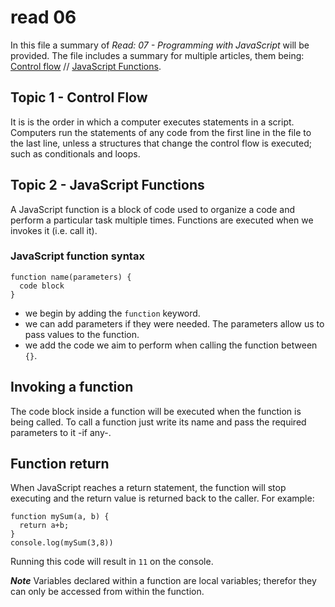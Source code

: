 # read 06 
In this file a summary of *Read: 07 - Programming with JavaScript* will be provided. The file includes a summary for multiple articles, them being: 
[Control flow](https://developer.mozilla.org/en-US/docs/Glossary/Control_flow) // [JavaScript Functions](https://www.w3schools.com/js/js_functions.asp).

## Topic 1 - Control Flow 

It is is the order in which a computer executes statements in a script.
Computers run the statements of any code from the first line in the file to the last line, unless a structures that change the control flow is executed; such as conditionals and loops. 

## Topic 2 - JavaScript Functions
A JavaScript function is a block of code used to organize a code and perform a particular task multiple times.
Functions are executed when we invokes it (i.e. call it).

### JavaScript function syntax

```
function name(parameters) {
  code block
}
```

- we begin by adding the `function` keyword. 
- we can add parameters if they were needed. The parameters allow us to pass values to the function. 
- we add the code we aim to perform when calling the function between `{}`. 



## Invoking a function
The code block inside a function will be executed when the function is being called. To call a function just write its name and pass the required parameters to it -if any-. 

## Function return 
When JavaScript reaches a return statement, the function will stop executing and the return value is returned back to the caller.
For example: 
```
function mySum(a, b) {
  return a+b; 
}
console.log(mySum(3,8))
```

Running this code will result in `11` on the console. 

_**Note**_ Variables declared within a function are local variables; therefor they can only be accessed from within the function. 